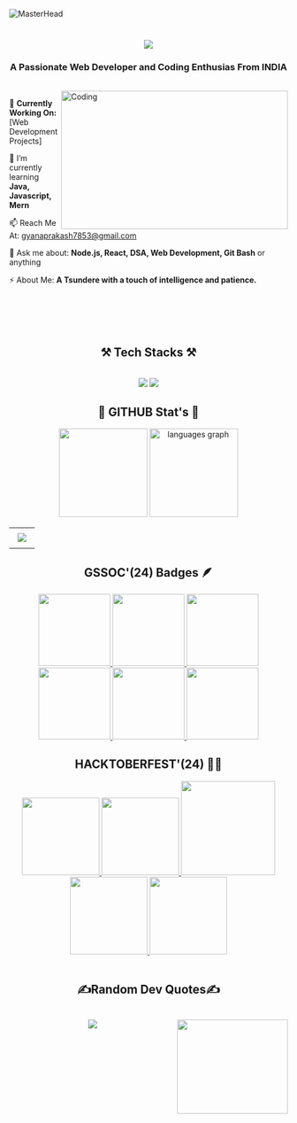 ![MasterHead](https://user-images.githubusercontent.com/74038190/225813708-98b745f2-7d22-48cf-9150-083f1b00d6c9.gif)
<h1 align="center">
<img src="https://readme-typing-svg.herokuapp.com/?font=Righteous&size=38&center=true&vCenter=true&width=510&height=80&duration=3800&lines=Hi+There!+👋;+I'm+Gyana+Prakash+Sahoo;"/>
</h1>
<h3 align="center"> A Passionate Web Developer and Coding Enthusias From INDIA </h3>
<br>
<div>
<img align="right" alt="Coding"  height="250px" width="410px" src="https://user-images.githubusercontent.com/74038190/242390524-0c7eb6ed-663b-4ce4-bfbd-18239a38ba1b.gif"/>
</div>

🔭 **Currently Working On:** [Web Development Projects]
 
🌱 I’m currently learning **Java, Javascript, Mern**

📫 Reach Me At: [gyanaprakash7853@gmail.com](mailto:gyanaprakash7853@gmail.com)
  
💬 Ask me about: **Node.js, React, DSA, Web Development, Git Bash** or anything

⚡ About Me: **A Tsundere with a touch of intelligence and patience.**

###
<br><br>
<br>
<h2 align="center">⚒️ Tech Stacks ⚒️</h2>
<br>
<div align="center">
    <img src="https://skillicons.dev/icons?i=react,bootstrap,stackoverflow,html,css,vscode,github,figma,tailwind,git,r,jquery,threejs,ae" />
    <img src="https://skillicons.dev/icons?i=nodejs,python,bash,javascript,typescript,express,idea,mongodb,c,java,nextjs,mysql,eclipse" /><br>
</div>

###
<h2 align="center">🌟 GITHUB Stat's 🌟</h2>
<div align="center">
<img src="https://github-readme-stats.vercel.app/api?username=GyanaPrakashSahoo7853&theme=chartreuse-dark&show_icons=true" height="160px"/>
<img src="https://github-readme-streak-stats.herokuapp.com/?user=GyanaPrakashSahoo7853&theme=chartreuse-dark&hide_border=false_border=false" height="160px" alt="languages graph"  />
  <br>
 </div>
 
 <table width="80%" align="center">
<tr>
<td>
  <img src="https://github-readme-activity-graph.vercel.app/graph?username=GyanaPrakashSahoo7853&theme=chartreuse-dark&point=#7fff00&area=true&hide_border=true" style="margin: 7px;" />
 </td>
</tr>
</table>

###
<h2 align="center"> GSSOC'(24) Badges 🪶 </h2>
<div class="badges">
<div style='display:flex; align-items:center; gap: 10px;' align='center'> <a href="https://gssoc.girlscript.tech/leaderboard">
<img src="https://raw.githubusercontent.com/GSSoC24/Postman-Challenge/main/docs/assets/Postman%20White.png" width="130px" height="130px" />
<img src="https://raw.githubusercontent.com/GSSoC24/Postman-Challenge/main/docs/assets/1.png" width="130px" height="130px" />
<img src="https://raw.githubusercontent.com/GSSoC24/Postman-Challenge/main/docs/assets/2.png" width="130px" height="130px" />
<img src="https://raw.githubusercontent.com/GSSoC24/Postman-Challenge/main/docs/assets/3.png" width="130px" height="130px" />
<img src="https://raw.githubusercontent.com/GSSoC24/Postman-Challenge/main/docs/assets/4.png" width="130px" height="130px" />
<img src="https://raw.githubusercontent.com/GSSoC24/Postman-Challenge/main/docs/assets/5.png" width="130px" height="130px" /> 
</a>
</div>
</div>

###
<h2 align="center"> HACKTOBERFEST'(24) 👨‍💻 </h2>
<div style="display:flex; align-items:center; gap:20px;" align='center'> <a href="https://hacktoberfest.com/profile/">
<img src="https://assets.holopin.io/hf2024levels/level1-sloth-terminal-tea-0-0-0.webp" width="140px" height="140px"/>
<img src="https://assets.holopin.io/hf2024levels/level2-sloth-terminal-tea-hoodie-0-0.webp" width="140px" height="140px"/>
<img src="https://assets.holopin.io/eyJidWNrZXQiOiJob2xvcGluLWFzc2V0cyIsImtleSI6ImFzc2V0cy9jbDd0ZDhncDUwMTMyMDlrMHd1OHFlNHg5IiwiZWRpdHMiOnsicm90YXRlIjpudWxsfX0=" width="170px" height="170px"/>
<img src="https://assets.holopin.io/hf2024levels/level3-sloth-code-coffee-shirt-witch-0.webp" width="140px" height="140px"/>
<img src="https://assets.holopin.io/hf2024levels/level4-sloth-code-coffee-shirt-witch-eclipse.webp" width="140px" height="140px"/>
</a></div>

<br>
<div align="center">
 <h2>✍️Random Dev Quotes✍️</h2>
  <br>
  <img align="center" src="https://quotes-github-readme.vercel.app/api?type=horizontal&theme=chartreuse-dark"/>
 <img align="right" height="170px" width="200px" src="https://user-images.githubusercontent.com/74038190/235224431-e8c8c12e-6826-47f1-89fb-2ddad83b3abf.gif"
</div>
<br clear="both">
